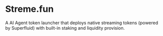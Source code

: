 # Streme.fun

A AI Agent token launcher that deploys native streaming tokens (powered by Superfluid) with built-in staking and liquidity provision.